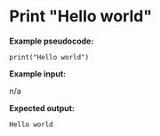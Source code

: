 # Print "Hello world"

**Example pseudocode:**

```
print("Hello world")
```

**Example input:**

n/a

**Expected output:**

```
Hello world
```
